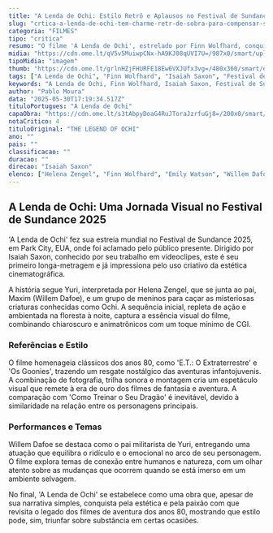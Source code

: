 ```yaml
---
title: "A Lenda de Ochi: Estilo Retrô e Aplausos no Festival de Sundance 2025"
slug: "crtica-a-lenda-de-ochi-tem-charme-retr-de-sobra-para-compensar-sua-narrativa-frgil"
categoria: "FILMES"
tipo: "critica"
resumo: "O filme 'A Lenda de Ochi', estrelado por Finn Wolfhard, conquista o público com seu charme retrô, compensando uma narrativa mais simples. A estreia no Festival de Sundance 2025 destacou a habilidade de Isaiah Saxon em criar uma experiência visual marcante."
midia: "https://cdn.ome.lt/qV5v5MuiwpCNx-hA9KJ08qUVI7U=/987x0/smart/uploads/conteudo/fotos/ochi_topo.png"
tipoMidia: "imagem"
thumb: "https://cdn.ome.lt/grlnHZjFHURFE18Ew6VXJUfx3vg=/480x360/smart/extras/conteudos/ochi_topo.png"
tags: ["A Lenda de Ochi", "Finn Wolfhard", "Isaiah Saxon", "Festival de Sundance 2025", "Willem Dafoe", "Helena Zengel", "cinema retrô", "aventura infantojuvenil", "chiaroscuro", "animatrônico"]
keywords: "A Lenda de Ochi, Finn Wolfhard, Isaiah Saxon, Festival de Sundance 2025, Willem Dafoe, Helena Zengel, cinema retrô, aventura infantojuvenil, chiaroscuro, animatrônico"
author: "Pablo Moura"
data: "2025-05-30T17:19:34.517Z"
tituloPortugues: "A Lenda de Ochi"
capaObra: "https://cdn.ome.lt/s3tAbpyDoaG4RuJToraJzrfuGj8=/200x0/smart/extras/capas/ochi_poster.png"
notaCritico: 4
tituloOriginal: "THE LEGEND OF OCHI"
ano: ""
pais: ""
classificacao: ""
duracao: ""
direcao: "Isaiah Saxon"
elenco: ["Helena Zengel", "Finn Wolfhard", "Emily Watson", "Willem Dafoe"]
---
```


## A Lenda de Ochi: Uma Jornada Visual no Festival de Sundance 2025

'A Lenda de Ochi' fez sua estreia mundial no Festival de Sundance 2025, em Park City, EUA, onde foi aclamado pelo público presente. Dirigido por Isaiah Saxon, conhecido por seu trabalho em videoclipes, este é seu primeiro longa-metragem e já impressiona pelo uso criativo da estética cinematográfica.

A história segue Yuri, interpretada por Helena Zengel, que se junta ao pai, Maxim (Willem Dafoe), e um grupo de meninos para caçar as misteriosas criaturas conhecidas como Ochi. A sequência inicial, repleta de ação e ambientada na floresta à noite, captura a essência visual do filme, combinando chiaroscuro e animatrônicos com um toque mínimo de CGI.

### Referências e Estilo

O filme homenageia clássicos dos anos 80, como 'E.T.: O Extraterrestre' e 'Os Goonies', trazendo um resgate nostálgico das aventuras infantojuvenis. A combinação de fotografia, trilha sonora e montagem cria um espetáculo visual que remete à era de ouro dos filmes de fantasia e aventura. A comparação com 'Como Treinar o Seu Dragão' é inevitável, devido à similaridade na relação entre os personagens principais.

### Performances e Temas

Willem Dafoe se destaca como o pai militarista de Yuri, entregando uma atuação que equilibra o ridículo e o emocional no arco de seu personagem. O filme explora temas de conexão entre humanos e natureza, com um olhar atento sobre as mudanças que ocorrem quando se está imerso em um ambiente selvagem.

No final, 'A Lenda de Ochi' se estabelece como uma obra que, apesar de sua narrativa simples, conquista pela estética e pela paixão com que revisita o legado dos filmes de aventura dos anos 80, mostrando que estilo pode, sim, triunfar sobre substância em certas ocasiões.